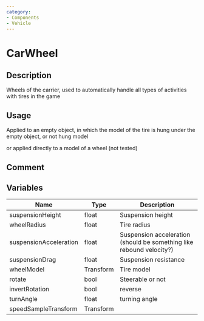 ```yaml
---
category: 
- Components
- Vehicle
---
```

# CarWheel

## Description

Wheels of the carrier, used to automatically handle all types of activities with tires in the game

## Usage

Applied to an empty object, in which the model of the tire is hung under the empty object, or not hung model

or applied directly to a model of a wheel (not tested)

## Comment

## Variables
| Name | Type | Description |
| ----------- | ----------- | ----------- |
| suspensionHeight | float | Suspension height |
| wheelRadius | float| Tire radius |
| suspensionAcceleration | float | Suspension acceleration (should be something like rebound velocity?) |
| suspensionDrag | float | Suspension resistance |
| wheelModel | Transform | Tire model |
| rotate | bool | Steerable or not |
| invertRotation | bool | reverse |
| turnAngle | float | turning angle |
| speedSampleTransform | Transform |  |
